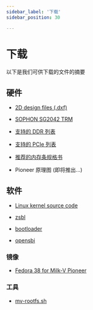 ```yaml
---
sidebar_label: '下载'
sidebar_position: 30

---
```

# 下载

以下是我们可供下载的文件的摘要

## 硬件

- [2D design files (.dxf)](https://github.com/milkv-pioneer/pioneer-files/tree/main/hardware/Milk-V_Pioneer_2D)

- [SOPHON SG2042 TRM](https://github.com/milkv-pioneer/pioneer-files/blob/main/hardware/SG2042-TRM.pdf)

- [支持的 DDR 列表](https://github.com/milkv-pioneer/pioneer-files/blob/main/hardware/pioneer_ddr_list.pdf)

- [支持的 PCIe 列表](https://github.com/milkv-pioneer/pioneer-files/blob/main/hardware/pioneer_pcie_list.pdf)

- [推荐的内存条规格书](https://github.com/milkv-pioneer/pioneer-files/blob/main/hardware/Longsys_DDR4_RDIMM_32GB_2RX8_Specfication_RER432A032G7-WFS100_V1.1.pdf)

- Pioneer 原理图 (即将推出...)

## 软件

- [Linux kernel source code](https://github.com/milkv-pioneer/linux-riscv)

- [zsbl](https://github.com/milkv-pioneer/zsbl)

- [bootloader](https://github.com/milkv-pioneer/bootloader)

- [opensbi](https://github.com/milkv-pioneer/opensbi)

### 镜像

- [Fedora 38 for Milk-V Pioneer](https://drive.google.com/file/d/1IjxeKiwtyDTmc2YGbn7yvpbCx0B1kkBh/view?usp=sharing)

### 工具

- [mv-rootfs.sh](https://github.com/milkv-pioneer/scripts/blob/main/mv-rootfs.sh)
